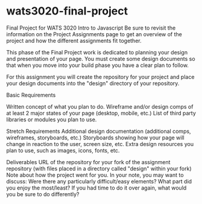 # wats3020-final-project
Final Project for WATS 3020 Intro to Javascript
Be sure to revisit the information on the Project Assignments page to get an overview of the project and how the different assignments fit together.

This phase of the Final Project work is dedicated to planning your design and presentation of your page. You must create some design documents so that when you move into your build phase you have a clear plan to follow.

For this assignment you will create the repository for your project and place your design documents into the "design" directory of your repository.

Basic Requirements

Written concept of what you plan to do.
Wireframe and/or design comps of at least 2 major states of your page (desktop, mobile, etc.)
List of third party libraries or modules you plan to use.

Stretch Requirements
Additional design documentation (additional comps, wireframes, storyboards, etc.)
Storyboards showing how your page will change in reaction to the user, screen size, etc.
Extra design resources you plan to use, such as images, icons, fonts, etc.

Deliverables
URL of the repository for your fork of the assignment repository (with files placed in a directory called "design" within your fork)
Note about how the project went for you. In your note, you may want to discuss:
Were there any particularly difficult/easy elements?
What part did you enjoy the most/least?
If you had time to do it over again, what would you be sure to do differently?
